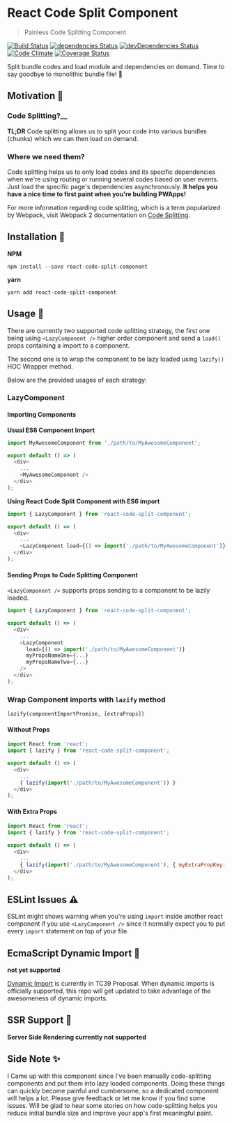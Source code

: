 # React Code Split Component
> Painless Code Splitting Component

[![Build Status](https://travis-ci.org/adhywiranata/react-code-split-component.svg?branch=master)](https://travis-ci.org/adhywiranata/react-code-split-component)
[![dependencies Status](https://david-dm.org/adhywiranata/react-code-split-component/status.png)](https://david-dm.org/adhywiranata/react-code-split-component)
[![devDependencies Status](https://david-dm.org/adhywiranata/react-code-split-component/dev-status.svg)](https://david-dm.org/adhywiranata/react-code-split-component?type=dev)
[![Code Climate](https://codeclimate.com/github/adhywiranata/react-code-split-component/badges/gpa.svg)](https://codeclimate.com/github/adhywiranata/react-code-split-component)
[![Coverage Status](https://coveralls.io/repos/github/adhywiranata/react-code-split-component/badge.svg?branch=master)](https://coveralls.io/github/adhywiranata/react-code-split-component?branch=master)

Split bundle codes and load module and dependencies on demand. Time to say goodbye to monolithic bundle file! 👋

## Motivation 💪

### Code Splitting?__

__TL;DR__
Code splitting allows us to split your code into various bundles (chunks) which we can then load on demand.

### Where we need them?

Code splitting helps us to only load codes and its specific dependencies when we're using routing or running several codes based on user events. Just load the specific page's dependencies asynchronously. __It helps you have a nice time to first paint when you're building PWApps!__

For more information regarding code splitting, which is a term popularized by Webpack, visit Webpack 2 documentation on [Code Splitting](https://webpack.js.org/guides/code-splitting-async/).

## Installation 👷
**NPM**
```
npm install --save react-code-split-component
```
**yarn**
```
yarn add react-code-split-component
```

## Usage 🔧
There are currently two supported code splitting strategy, the first one being using ``<LazyComponent />`` higher order component and send a ``load()`` props containing a import to a component.

The second one is to wrap the component to be lazy loaded using ``lazify()`` HOC Wrapper method.

Below are the provided usages of each strategy:

### LazyComponent

#### Importing Components

__Usual ES6 Component Import__

```javascript
import MyAwesomeComponent from './path/to/MyAwesomeComponent';

export default () => (
  <div>
    ...
    <MyAwesomeComponent />
  </div>
);
```

__Using React Code Split Component with ES6 import__

```javascript
import { LazyComponent } from 'react-code-split-component';

export default () => (
  <div>
    ...
    <LazyComponent load={() => import('./path/to/MyAwesomeComponent')} />
  </div>
);
```

#### Sending Props to Code Splitting Component
``<LazyComponent />`` supports props sending to a component to be lazily loaded.

```javascript
import { LazyComponent } from 'react-code-split-component';

export default () => (
  <div>
    ...
    <LazyComponent
      load={() => import('./path/to/MyAwesomeComponent')}
      myPropsNameOne={...}
      myPropsNameTwo={...}
    />
  </div>
);
```

### Wrap Component imports with ``lazify`` method

``
lazify(componentImportPromise, [extraProps])
``

#### Without Props
```javascript
import React from 'react';
import { lazify } from 'react-code-split-component';

export default () => (
  <div>
    ...
    { lazify(import('./path/to/MyAwesomeComponent')) }
  </div>
);
```

#### With Extra Props
```javascript
import React from 'react';
import { lazify } from 'react-code-split-component';

export default () => (
  <div>
    ...
    { lazify(import('./path/to/MyAwesomeComponent'), { myExtraPropKey: 'hi!'}) }
  </div>
);
```

## ESLint Issues ⚠️
ESLint might shows warning when you're using ``import`` inside another react component if you use ``<LazyComponent />`` since it normally expect you to put every ``import`` statement on top of your file.

## EcmaScript Dynamic Import 🎵

**not yet supported**

[Dynamic Import](https://github.com/tc39/proposal-dynamic-import) is currently in TC39 Proposal. When dynamic imports is officially supported, this repo will get updated to take advantage of the awesomeness of dynamic imports.

## SSR Support 🔬

**Server Side Rendering currently not supported**

## Side Note ✨

I Came up with this component since I've been manually code-splitting components and put them into lazy loaded components. Doing these things can quickly become painful and cumbersome, so a dedicated component will helps a lot. Please give feedback or let me know if you find some issues. Will be glad to hear some stories on how code-splitting helps you reduce initial bundle size and improve your app's first meaningful paint.
